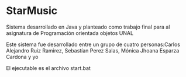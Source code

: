 # StarMusic
Sistema desarrollado en Java y planteado como trabajo final para al asignatura de Programación orientada objetos UNAL

Este sistema fue desarrollado entre un grupo de cuatro personas:Carlos Alejandro Ruiz Ramirez, Sebastían Perez Salas, Mónica Jhoana Esparza Cardona y yo

El ejecutable es el archivo start.bat
